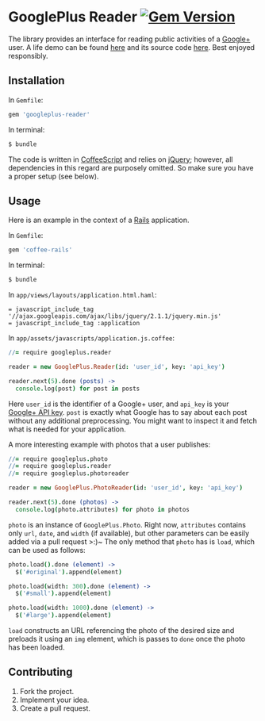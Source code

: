 # GooglePlus Reader [![Gem Version][fury-svg]][fury-url]

The library provides an interface for reading public activities of a
[Google+](https://plus.google.com) user. A life demo can be found
[here](https://photos.ivanukhov.com) and its source code
[here](https://github.com/IvanUkhov/photos). Best enjoyed responsibly.

## Installation

In `Gemfile`:

```ruby
gem 'googleplus-reader'
```

In terminal:

```bash
$ bundle
```

The code is written in [CoffeeScript](http://coffeescript.org) and relies on
[jQuery](http://jquery.com); however, all dependencies in this regard are
purposely omitted. So make sure you have a proper setup (see below).

## Usage

Here is an example in the context of a [Rails](http://rubyonrails.org)
application.

In `Gemfile`:

```ruby
gem 'coffee-rails'
```

In terminal:

```bash
$ bundle
```

In `app/views/layouts/application.html.haml`:

```haml
= javascript_include_tag '//ajax.googleapis.com/ajax/libs/jquery/2.1.1/jquery.min.js'
= javascript_include_tag :application
```

In `app/assets/javascripts/application.js.coffee`:

```coffee
//= require googleplus.reader

reader = new GooglePlus.Reader(id: 'user_id', key: 'api_key')

reader.next(5).done (posts) ->
  console.log(post) for post in posts
```

Here `user_id` is the identifier of a Google+ user, and `api_key` is your
[Google+ API key](https://developers.google.com/+/api/oauth). `post` is exactly
what Google has to say about each post without any additional preprocessing. You
might want to inspect it and fetch what is needed for your application.

A more interesting example with photos that a user publishes:

```coffee
//= require googleplus.photo
//= require googleplus.reader
//= require googleplus.photoreader

reader = new GooglePlus.PhotoReader(id: 'user_id', key: 'api_key')

reader.next(5).done (photos) ->
  console.log(photo.attributes) for photo in photos
```

`photo` is an instance of `GooglePlus.Photo`. Right now, `attributes` contains
only `url`, `date`, and `width` (if available), but other parameters can be
easily added via a pull request >:)~ The only method that `photo` has is `load`,
which can be used as follows:

```coffee
photo.load().done (element) ->
  $('#original').append(element)

photo.load(width: 300).done (element) ->
  $('#small').append(element)

photo.load(width: 1000).done (element) ->
  $('#large').append(element)
```

`load` constructs an URL referencing the photo of the desired size and preloads
it using an `img` element, which is passes to `done` once the photo has been
loaded.

## Contributing

1. Fork the project.
2. Implement your idea.
3. Create a pull request.

[fury-svg]: https://badge.fury.io/rb/googleplus-reader.svg
[fury-url]: http://badge.fury.io/rb/googleplus-reader
